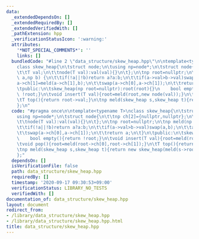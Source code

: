 ```yaml
---
data:
  _extendedDependsOn: []
  _extendedRequiredBy: []
  _extendedVerifiedWith: []
  _pathExtension: hpp
  _verificationStatusIcon: ':warning:'
  attributes:
    '*NOT_SPECIAL_COMMENTS*': ''
    links: []
  bundledCode: "#line 2 \"data_structure/skew_heap.hpp\"\n\ntemplate<typename T>\n\
    class skew_heap{\n\tstruct node;\n\tusing np=node*;\n\tstruct node{\n\t\tnp ch[2]={nullptr,nullptr};\n\
    \t\tT val;\n\t\tnode(T val):val(val){}\n\t};\n\tnp root=nullptr;\n\tnp meld(np\
    \ a,np b) {\n\t\tif(!a||!b)return a?a:b;\n\t\tif(a->val>b->val)swap(a,b);\n\t\t\
    a->ch[1]=meld(a->ch[1],b);\n\t\tswap(a->ch[0],a->ch[1]);\n\t\treturn a;\n\t}\n\
    \tpublic:\n\tskew_heap(np root=nullptr):root(root){}\n    bool empty(){return\
    \ !root;}\n\tvoid insert(T val){root=meld(root,new node(val));}\n\tvoid pop(){root=meld(root->ch[0],root->ch[1]);}\n\
    \tT top(){return root->val;}\n\tnp meld(skew_heap s,skew_heap t){return new skew_heap(meld(s->root,t->root));}\n\
    };\n"
  code: "#pragma once\n\ntemplate<typename T>\nclass skew_heap{\n\tstruct node;\n\t\
    using np=node*;\n\tstruct node{\n\t\tnp ch[2]={nullptr,nullptr};\n\t\tT val;\n\
    \t\tnode(T val):val(val){}\n\t};\n\tnp root=nullptr;\n\tnp meld(np a,np b) {\n\
    \t\tif(!a||!b)return a?a:b;\n\t\tif(a->val>b->val)swap(a,b);\n\t\ta->ch[1]=meld(a->ch[1],b);\n\
    \t\tswap(a->ch[0],a->ch[1]);\n\t\treturn a;\n\t}\n\tpublic:\n\tskew_heap(np root=nullptr):root(root){}\n\
    \    bool empty(){return !root;}\n\tvoid insert(T val){root=meld(root,new node(val));}\n\
    \tvoid pop(){root=meld(root->ch[0],root->ch[1]);}\n\tT top(){return root->val;}\n\
    \tnp meld(skew_heap s,skew_heap t){return new skew_heap(meld(s->root,t->root));}\n\
    };"
  dependsOn: []
  isVerificationFile: false
  path: data_structure/skew_heap.hpp
  requiredBy: []
  timestamp: '2020-09-17 09:30:53+09:00'
  verificationStatus: LIBRARY_NO_TESTS
  verifiedWith: []
documentation_of: data_structure/skew_heap.hpp
layout: document
redirect_from:
- /library/data_structure/skew_heap.hpp
- /library/data_structure/skew_heap.hpp.html
title: data_structure/skew_heap.hpp
---
```

